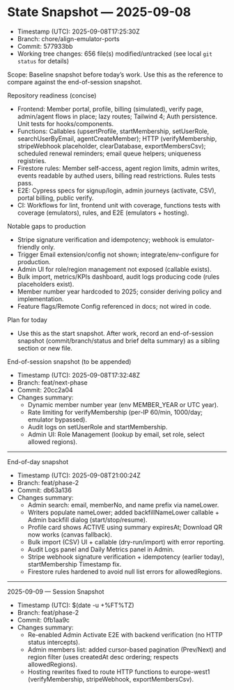 # State Snapshot — 2025-09-08

- Timestamp (UTC): 2025-09-08T17:25:30Z
- Branch: chore/align-emulator-ports
- Commit: 577933bb
- Working tree changes: 656 file(s) modified/untracked (see local `git status` for details)

Scope: Baseline snapshot before today’s work. Use this as the reference to compare against the end-of-session snapshot.

Repository readiness (concise)

- Frontend: Member portal, profile, billing (simulated), verify page, admin/agent flows in place; lazy routes; Tailwind 4; Auth persistence. Unit tests for hooks/components.
- Functions: Callables (upsertProfile, startMembership, setUserRole, searchUserByEmail, agentCreateMember); HTTP (verifyMembership, stripeWebhook placeholder, clearDatabase, exportMembersCsv); scheduled renewal reminders; email queue helpers; uniqueness registries.
- Firestore rules: Member self-access, agent region limits, admin writes, events readable by authed users, billing read restrictions. Rules tests pass.
- E2E: Cypress specs for signup/login, admin journeys (activate, CSV), portal billing, public verify.
- CI: Workflows for lint, frontend unit with coverage, functions tests with coverage (emulators), rules, and E2E (emulators + hosting).

Notable gaps to production

- Stripe signature verification and idempotency; webhook is emulator-friendly only.
- Trigger Email extension/config not shown; integrate/env-configure for production.
- Admin UI for role/region management not exposed (callable exists).
- Bulk import, metrics/KPIs dashboard, audit logs producing code (rules placeholders exist).
- Member number year hardcoded to 2025; consider deriving policy and implementation.
- Feature flags/Remote Config referenced in docs; not wired in code.

Plan for today

- Use this as the start snapshot. After work, record an end-of-session snapshot (commit/branch/status and brief delta summary) as a sibling section or new file.

End-of-session snapshot (to be appended)

- Timestamp (UTC): 2025-09-08T17:32:48Z
- Branch: feat/next-phase
- Commit: 20cc2a04
- Changes summary:
  - Dynamic member number year (env MEMBER_YEAR or UTC year).
  - Rate limiting for verifyMembership (per-IP 60/min, 1000/day; emulator bypassed).
  - Audit logs on setUserRole and startMembership.
  - Admin UI: Role Management (lookup by email, set role, select allowed regions).

---

End-of-day snapshot

- Timestamp (UTC): 2025-09-08T21:00:24Z
- Branch: feat/phase-2
- Commit: db63a136
- Changes summary:
  - Admin search: email, memberNo, and name prefix via nameLower.
  - Writers populate nameLower; added backfillNameLower callable + Admin backfill dialog (start/stop/resume).
  - Profile card shows ACTIVE using summary expiresAt; Download QR now works (canvas fallback).
  - Bulk import (CSV) UI + callable (dry-run/import) with error reporting.
  - Audit Logs panel and Daily Metrics panel in Admin.
  - Stripe webhook signature verification + idempotency (earlier today), startMembership Timestamp fix.
  - Firestore rules hardened to avoid null list errors for allowedRegions.

---

2025-09-09 — Session Snapshot

- Timestamp (UTC): $(date -u +%FT%TZ)
- Branch: feat/phase-2
- Commit: 0fb1aa9c
- Changes summary:
  - Re-enabled Admin Activate E2E with backend verification (no HTTP status intercepts).
  - Admin members list: added cursor-based pagination (Prev/Next) and region filter (uses createdAt desc ordering; respects allowedRegions).
  - Hosting rewrites fixed to route HTTP functions to europe-west1 (verifyMembership, stripeWebhook, exportMembersCsv).
